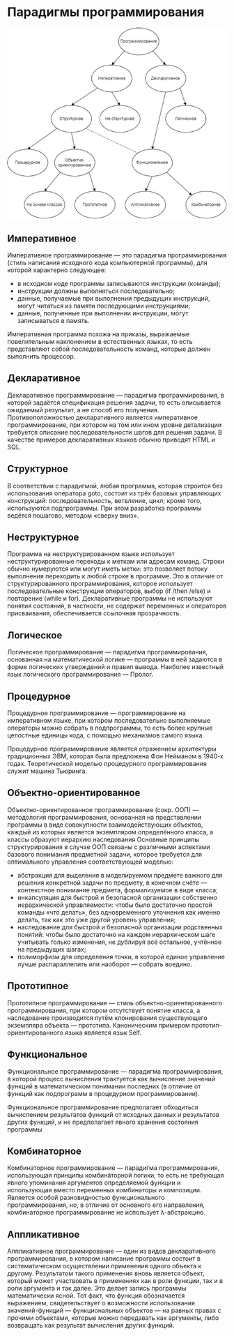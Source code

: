 # Парадигмы программирования
![image](https://github.com/xellary/CheatSheet/blob/main/paradigms.jpg)
## Императивное 
Императивное программирование — это парадигма программирования (стиль написания исходного кода компьютерной программы), для которой характерно следующее:
- в исходном коде программы записываются инструкции (команды);
- инструкции должны выполняться последовательно;
- данные, получаемые при выполнении предыдущих инструкций, могут читаться из памяти последующими инструкциями;
- данные, полученные при выполнении инструкции, могут записываться в память.

Императивная программа похожа на приказы, выражаемые повелительным наклонением в естественных языках, то есть представляют собой последовательность команд, которые должен выполнить процессор.
## Декларативное
Декларативное программирование — парадигма программирования, в которой задаётся спецификация решения задачи, то есть описывается ожидаемый результат, а не способ его получения. Противоположностью декларативного является императивное программирование, при котором на том или ином уровне детализации требуется описание последовательности шагов для решения задачи. В качестве примеров декларативных языков обычно приводят HTML и SQL.

## Структурное
В соответствии с парадигмой, любая программа, которая строится без использования оператора goto, состоит из трёх базовых управляющих конструкций: последовательность, ветвление, цикл; кроме того, используются подпрограммы. При этом разработка программы ведётся пошагово, методом «сверху вниз».

## Неструктурное
Программа на неструктурированном языке использует неструктурированные переходы к меткам или адресам команд. Строки обычно нумеруются или могут иметь метки: это позволяет потоку выполнения переходить к любой строке в программе. Это в отличие от структурированного программирования, которое использует последовательные конструкции операторов, выбор (if /then /else) и повторение (while и for).
Декларативные программы не используют понятия состояния, в частности, не содержат переменных и операторов присваивания, обеспечивается ссылочная прозрачность. 

## Логическое 
Логическое программирование — парадигма программирования, основанная на математической логике — программы в ней задаются в форме логических утверждений и правил вывода. Наиболее известный язык логического программирования — Пролог.

## Процедурное
Процедурное программирование — программирование на императивном языке, при котором последовательно выполняемые операторы можно собрать в подпрограммы, то есть более крупные целостные единицы кода, с помощью механизмов самого языка.

Процедурное программирование является отражением архитектуры традиционных ЭВМ, которая была предложена Фон Нейманом в 1940-х годах. Теоретической моделью процедурного программирования служит машина Тьюринга.
## Объектно-ориентированное 
Объектно-ориентированное программирование (сокр. ООП) — методология программирования, основанная на представлении программы в виде совокупности взаимодействующих объектов, каждый из которых является экземпляром определённого класса, а классы образуют иерархию наследования
Основные принципы структурирования в случае ООП связаны с различными аспектами базового понимания предметной задачи, которое требуется для оптимального управления соответствующей моделью:
- абстракция для выделения в моделируемом предмете важного для решения конкретной задачи по предмету, в конечном счёте — контекстное понимание предмета, формализуемое в виде класса;
- инкапсуляция для быстрой и безопасной организации собственно иерархической управляемости: чтобы было достаточно простой команды «что делать», без одновременного уточнения как именно делать, так как это уже другой уровень управления;
- наследование для быстрой и безопасной организации родственных понятий: чтобы было достаточно на каждом иерархическом шаге учитывать только изменения, не дублируя всё остальное, учтённое на предыдущих шагах;
- полиморфизм для определения точки, в которой единое управление лучше распараллелить или наоборот — собрать воедино.

## Прототипное
Прототипное программирование — стиль объектно-ориентированного программирования, при котором отсутствует понятие класса, а наследование производится путём клонирования существующего экземпляра объекта — прототипа.
Каноническим примером прототип-ориентированного языка является язык Self. 
## Функциональное
Функциональное программирование — парадигма программирования, в которой процесс вычисления трактуется как вычисление значений функций в математическом понимании последних (в отличие от функций как подпрограмм в процедурном программировании).

Функциональное программирование предполагает обходиться вычислением результатов функций от исходных данных и результатов других функций, и не предполагает явного хранения состояния программы
## Комбинаторное
Комбинаторное программирование — парадигма программирования, использующая принципы комбинáторной логики, то есть не требующая явного упоминания аргументов определяемой функции и использующая вместо переменных комбинаторы и композиции. Является особой разновидностью функционального программирования, но, в отличие от основного его направления, комбинаторное программирование не использует λ-абстракцию.
## Аппликативное
Аппликативное программирование — один из видов декларативного программирования, в котором написание программы состоит в систематическом осуществлении применения одного объекта к другому. Результатом такого применения вновь является объект, который может участвовать в применениях как в роли функции, так и в роли аргумента и так далее. Это делает запись программы математически ясной. Тот факт, что функция обозначается выражением, свидетельствует о возможности использования значений-функций — функциональных объектов — на равных правах с прочими объектами, которые можно передавать как аргументы, либо возвращать как результат вычисления других функций.
